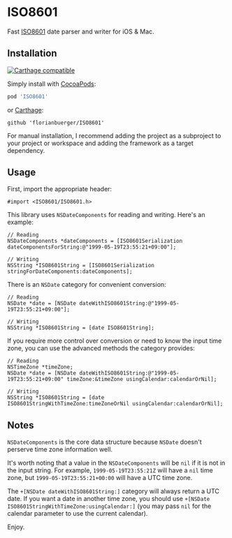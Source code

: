 # ISO8601

Fast [ISO8601](http://en.wikipedia.org/wiki/ISO8601) date parser and writer for iOS & Mac.


## Installation

[![Carthage compatible](https://img.shields.io/badge/Carthage-compatible-4BC51D.svg?style=flat)](https://github.com/Carthage/Carthage)


Simply install with [CocoaPods](https://cocoapods.org):

``` ruby
pod 'ISO8601'
```

or [Carthage](https://github.com/Carthage/Carthage):

```
github 'florianbuerger/ISO8601' 
```

For manual installation, I recommend adding the project as a subproject to your project or workspace and adding the framework as a target dependency.


## Usage

First, import the appropriate header:

``` objc
#import <ISO8601/ISO8601.h>
```

This library uses `NSDateComponents` for reading and writing. Here's an example:

``` objc
// Reading
NSDateComponents *dateComponents = [ISO8601Serialization dateComponentsForString:@"1999-05-19T23:55:21+09:00"];

// Writing
NSString *ISO8601String = [ISO8601Serialization stringForDateComponents:dateComponents];
```

There is an `NSDate` category for convenient conversion:

``` objc
// Reading
NSDate *date = [NSDate dateWithISO8601String:@"1999-05-19T23:55:21+09:00"];

// Writing
NSString *ISO8601String = [date ISO8601String];
```

If you require more control over conversion or need to know the input time zone, you can use the advanced methods the category provides:


``` objc
// Reading
NSTimeZone *timeZone;
NSDate *date = [NSDate dateWithISO8601String:@"1999-05-19T23:55:21+09:00" timeZone:&timeZone usingCalendar:calendarOrNil];

// Writing
NSString *ISO8601String = [date ISO8601StringWithTimeZone:timeZoneOrNil usingCalendar:calendarOrNil];
```

## Notes

`NSDateComponents` is the core data structure because `NSDate` doesn't perserve time zone information well.

It's worth noting that a value in the `NSDateComponents` will be `nil` if it is not in the input string. For example, `1999-05-19T23:55:21Z` will have a `nil` time zone, but `1999-05-19T23:55:21+00:00` will have a UTC time zone.

The `+[NSDate dateWithISO8601String:]` category will always return a UTC date. If you want a date in another time zone, you should use `+[NSDate ISO8601StringWithTimeZone:usingCalendar:]` (you may pass `nil` for the calendar parameter to use the current calendar).

Enjoy.
